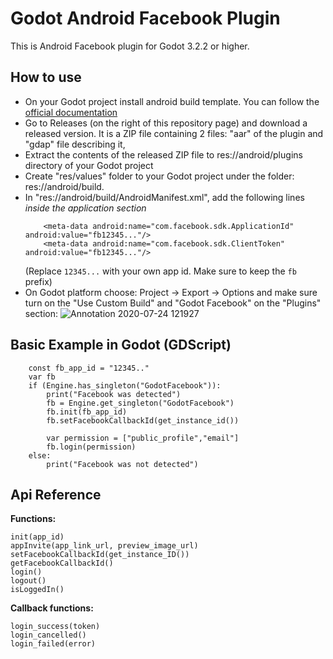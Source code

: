 # Godot Android Facebook Plugin
This is Android Facebook plugin for Godot 3.2.2 or higher.

## How to use
* On your Godot project install android build template. You can follow the [official documentation](https://docs.godotengine.org/en/latest/getting_started/workflow/export/android_custom_build.html)
* Go to Releases (on the right of this repository page) and download a released version. It is a ZIP file containing 2 files: "aar" of the plugin and "gdap" file describing it,
* Extract the contents of the released ZIP file to res://android/plugins directory of your Godot project
* Create "res/values" folder to your Godot project under the folder: res://android/build.
* In "res://android/build/AndroidManifest.xml", add the following lines *inside the application section*
    ```
        <meta-data android:name="com.facebook.sdk.ApplicationId" android:value="fb12345..."/>
        <meta-data android:name="com.facebook.sdk.ClientToken" android:value="fb12345..."/>
    ```
    (Replace `12345...` with your own app id. Make sure to keep the `fb` prefix)
* On Godot platform choose: Project -> Export -> Options and make sure turn on the "Use Custom Build" and "Godot Facebook" on the "Plugins" section:
![Annotation 2020-07-24 121927](https://user-images.githubusercontent.com/3739222/88377830-8c48c300-cda8-11ea-8cf1-638bb1c230ee.png)

## Basic Example in Godot (GDScript)
```
    const fb_app_id = "12345.."
    var fb
    if (Engine.has_singleton("GodotFacebook")):
        print("Facebook was detected")
        fb = Engine.get_singleton("GodotFacebook")
        fb.init(fb_app_id)
        fb.setFacebookCallbackId(get_instance_id())
        
        var permission = ["public_profile","email"]
        fb.login(permission)
    else:
        print("Facebook was not detected")
```

## Api Reference

**Functions:**
```
init(app_id)
appInvite(app_link_url, preview_image_url)
setFacebookCallbackId(get_instance_ID())
getFacebookCallbackId()
login()
logout()
isLoggedIn()  
```

**Callback functions:**
```
login_success(token)
login_cancelled()
login_failed(error)
```
